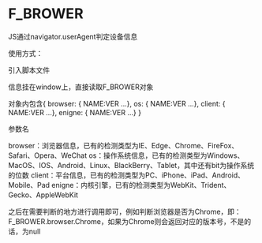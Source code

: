 # F_BROWER

JS通过navigator.userAgent判定设备信息

使用方式：

引入脚本文件

信息挂在window上，直接读取F_BROWER对象

对象内包含{ browser: { NAME:VER ...}, os: { NAME:VER ...}, client: { NAME:VER ...}, enigne: { NAME:VER ...} }

参数名

browser：浏览器信息，已有的检测类型为IE、Edge、Chrome、FireFox、Safari、Opera、WeChat
os：操作系统信息，已有的检测类型为Windows、MacOS、IOS、Android、Linux、BlackBerry、Tablet，其中还有bit为操作系统的位数
client：平台信息，已有的检测类型为PC、iPhone、iPad、Android、Mobile、Pad
enigne：内核引擎，已有的检测类型为WebKit、Trident、Gecko、AppleWebKit

之后在需要判断的地方进行调用即可，例如判断浏览器是否为Chrome，即：F_BROWER.browser.Chrome，如果为Chrome则会返回对应的版本号，不是的话，为null
